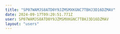 ```yaml
---
title: "SP07WAMJS8ATD0Y9JZMSMXKGNC7TBHJ3D16DZMAV"
date: 2024-09-17T09:20:51.771Z
user: SP07WAMJS8ATD0Y9JZMSMXKGNC7TBHJ3D16DZMAV
layout: "users"
---
```

    